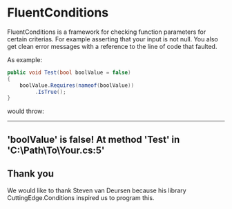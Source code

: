 # FluentConditions

FluentConditions is a framework for checking function parameters for certain criterias.
For example asserting that your input is not null. 
You also get clean error messages with a reference to the line of code that faulted.

As example:

``` c#
public void Test(bool boolValue = false)
{
	boolValue.Requires(nameof(boolValue))
		 .IsTrue();
}
```

would throw:

---
'boolValue' is false!
At method 'Test' in 'C:\Path\To\Your.cs:5'
---

## Thank you
We would like to thank Steven van Deursen because his library CuttingEdge.Conditions inspired us to program this.
